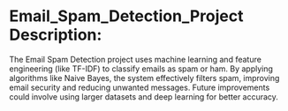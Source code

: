 # Email_Spam_Detection_Project Description:

The Email Spam Detection project uses machine learning and feature engineering (like TF-IDF) to classify emails as spam or ham. By applying algorithms like Naive Bayes, the system effectively filters spam, improving email security and reducing unwanted messages. Future improvements could involve using larger datasets and deep learning for better accuracy.

